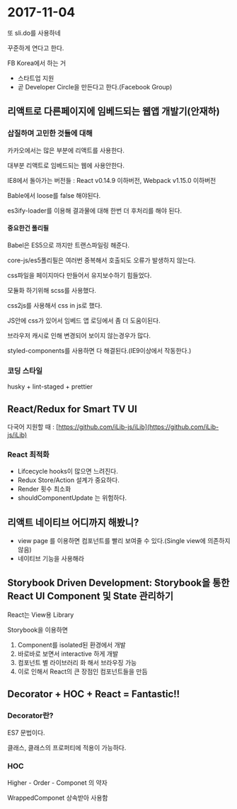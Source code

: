 # 2017-11-04
또 sli.do를 사용하네

꾸준하게 연다고 한다.

FB Korea에서 하는 거
* 스타트업 지원
* 곧 Developer Circle을 만든다고 한다.(Facebook Group)
## 리액트로 다른페이지에 임베드되는 웹앱 개발기(안재하)
### 삽질하며 고민한 것들에 대해
카카오에서는 많은 부분에 리액트를 사용한다.

대부분 리액트로 임베드되는 웹에 사용안한다.

IE8에서 돌아가는 버전들 : React v0.14.9 이하버전, Webpack v1.15.0 이하버전

Bable에서 loose를 false 해야된다.

es3ify-loader를 이용해 결과물에 대해 한번 더 후처리를 해야 된다.

#### 중요한건 폴리필
Babel은 ES5으로 까지만 트랜스파일링 해준다.

core-js/es5폴리필은 여러번 중복해서 호출되도 오류가 발생하지 않는다.

css파일을 페이지마다 만들어서 유지보수하기 힘들었다.

모듈화 하기위해 scss를 사용했다.

css2js를 사용해서 css in js로 했다.

JS안에 css가 있어서 임베드 앱 로딩에서 좀 더 도움이된다.

브라우저 캐시로 인해 변경되어 보이지 않는경우가 많다.

styled-components를 사용하면 다 해결된다.(IE9이상에서 작동한다.)

### 코딩 스타일
husky + lint-staged + prettier
## React/Redux for Smart TV UI
다국어 지원할 때 : [https://github.com/iLib-js/iLib](https://github.com/iLib-js/iLib)
### React 최적화
* Lifcecycle hooks이 많으면 느려진다.
* Redux Store/Action 설계가 중요하다.
* Render 횟수 최소화
* shouldComponentUpdate 는 위험하다.
## 리액트 네이티브 어디까지 해봤니?
* view page 를 이용하면 컴포넌트를 빨리 보여줄 수 있다.(Single view에 의존하지 않음)
* 네이티브 기능을 사용해라
## Storybook Driven Development: Storybook을 통한 React UI Component 및 State 관리하기
React는 View용 Library

Storybook을 이용하면
1. Component를 isolated된 환경에서 개발
2. 바로바로 보면서 interactive 하게 개발
3. 컴포넌트 별 라이브러리 화 해서 브라우징 가능
4. 이로 인해서 React의 큰 장점인 컴포넌트들을 만듬
## Decorator + HOC + React = Fantastic!!
### Decorator란?
ES7 문법이다.

클래스, 클래스의 프로퍼티에 적용이 가능하다.
### HOC
Higher - Order - Componet 의 약자

WrappedComponet 상속받아 사용함